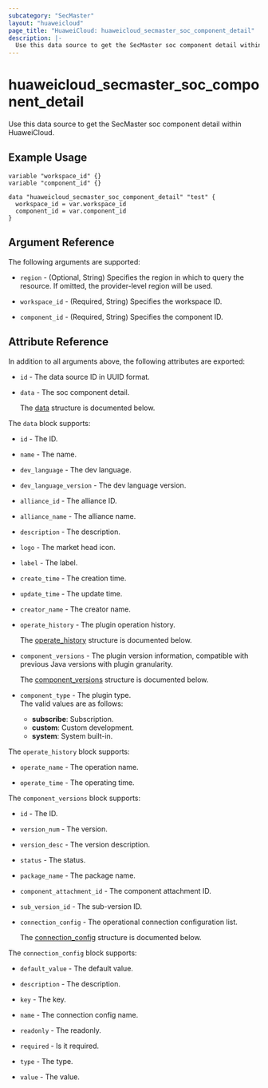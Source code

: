 ```yaml
---
subcategory: "SecMaster"
layout: "huaweicloud"
page_title: "HuaweiCloud: huaweicloud_secmaster_soc_component_detail"
description: |-
  Use this data source to get the SecMaster soc component detail within HuaweiCloud.
---
```


# huaweicloud_secmaster_soc_component_detail

Use this data source to get the SecMaster soc component detail within HuaweiCloud.

## Example Usage

```hcl
variable "workspace_id" {}
variable "component_id" {}

data "huaweicloud_secmaster_soc_component_detail" "test" {
  workspace_id = var.workspace_id
  component_id = var.component_id
}
```

## Argument Reference

The following arguments are supported:

* `region` - (Optional, String) Specifies the region in which to query the resource.
  If omitted, the provider-level region will be used.

* `workspace_id` - (Required, String) Specifies the workspace ID.

* `component_id` - (Required, String) Specifies the component ID.

## Attribute Reference

In addition to all arguments above, the following attributes are exported:

* `id` - The data source ID in UUID format.

* `data` - The soc component detail.

  The [data](#data_struct) structure is documented below.

<a name="data_struct"></a>
The `data` block supports:

* `id` - The ID.

* `name` - The name.

* `dev_language` - The dev language.

* `dev_language_version` - The dev language version.

* `alliance_id` - The alliance ID.

* `alliance_name` - The alliance name.

* `description` - The description.

* `logo` - The market head icon.

* `label` - The label.

* `create_time` - The creation time.

* `update_time` - The update time.

* `creator_name` - The creator name.

* `operate_history` - The plugin operation history.

  The [operate_history](#operate_history_struct) structure is documented below.

* `component_versions` - The plugin version information, compatible with previous Java versions with plugin granularity.

  The [component_versions](#component_versions_struct) structure is documented below.

* `component_type` - The plugin type.  
  The valid values are as follows:
  + **subscribe**: Subscription.
  + **custom**: Custom development.
  + **system**: System built-in.

<a name="operate_history_struct"></a>
The `operate_history` block supports:

* `operate_name` - The operation name.

* `operate_time` - The operating time.

<a name="component_versions_struct"></a>
The `component_versions` block supports:

* `id` - The ID.

* `version_num` - The version.

* `version_desc` - The version description.

* `status` - The status.

* `package_name` - The package name.

* `component_attachment_id` - The component attachment ID.

* `sub_version_id` - The sub-version ID.

* `connection_config` - The operational connection configuration list.

  The [connection_config](#connection_config_struct) structure is documented below.

<a name="connection_config_struct"></a>
The `connection_config` block supports:

* `default_value` - The default value.

* `description` - The description.

* `key` - The key.

* `name` - The connection config name.

* `readonly` - The readonly.

* `required` - Is it required.

* `type` - The type.

* `value` - The value.
